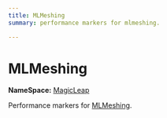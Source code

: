 ```yaml
---
title: MLMeshing
summary: performance markers for mlmeshing. 

---
```


# MLMeshing



**NameSpace:** 
[MagicLeap](/versioned_docs/version-14-Jun-2023/unity-api/api/UnityEngine.XR.MagicLeap/UnityEngine.XR.MagicLeap.md) 


Performance markers for [MLMeshing](/versioned_docs/version-14-Jun-2023/unity-api/api/UnityEngine.XR.MagicLeap/UnityEngine.XR.MagicLeap.MLMeshing.md).   






